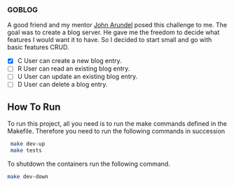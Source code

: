 ### GOBLOG
A good friend and my mentor [John Arundel](https://bitfieldconsulting.com) posed this challenge to me. The goal was to create a blog server. He gave me the freedom to decide what features I would want it to have. So I decided to start small and go with basic features CRUD.   
- [x] C User can create a new blog entry.
- [ ] R User can read an existing blog entry.
- [ ] U User can update an existing blog entry.
- [ ] D User can delete a blog entry.

## How To Run
To run this project, all you need is to run the make commands defined in the Makefile. 
Therefore you need to run the following commands in succession

```bash
 make dev-up
 make tests
 ```

To shutdown the containers run the following command.

```bash
make dev-down
```
